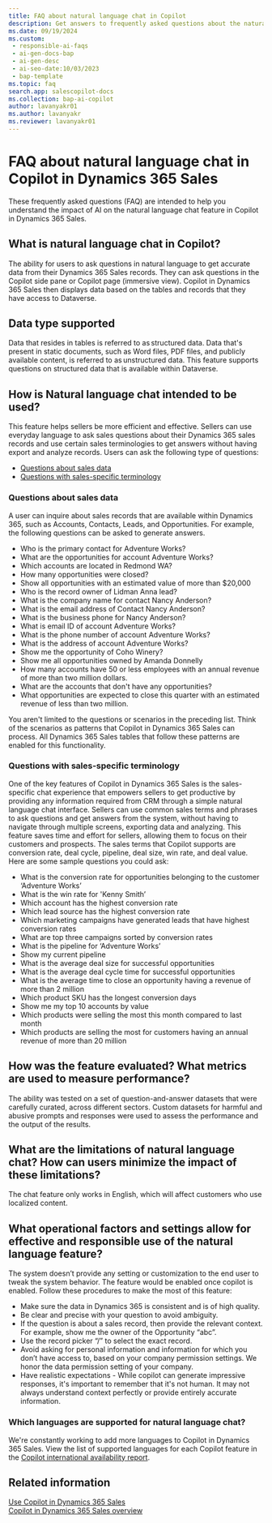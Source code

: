 ```yaml
---
title: FAQ about natural language chat in Copilot 
description: Get answers to frequently asked questions about the natural language chat capability in Copilot in Dynamics 365 Sales.
ms.date: 09/19/2024
ms.custom:
 - responsible-ai-faqs
 - ai-gen-docs-bap
 - ai-gen-desc
 - ai-seo-date:10/03/2023
 - bap-template
ms.topic: faq
search.app: salescopilot-docs
ms.collection: bap-ai-copilot
author: lavanyakr01
ms.author: lavanyakr
ms.reviewer: lavanyakr01
---
```


# FAQ about natural language chat in Copilot in Dynamics 365 Sales

These frequently asked questions (FAQ) are intended to help you understand the impact of AI on the natural language chat feature in Copilot in Dynamics 365 Sales.

## What is natural language chat in Copilot?

The ability for users to ask questions in natural language to get accurate data from their Dynamics 365 Sales records. They can ask questions in the Copilot side pane or Copilot page (immersive view). Copilot in Dynamics 365 Sales then displays data based on the tables and records that they have access to Dataverse.

## Data type supported

Data that resides in tables is referred to as structured data. Data that's present in static documents, such as Word files, PDF files, and publicly available content, is referred to as unstructured data. This feature supports questions on structured data that is available within Dataverse.

## How is Natural language chat intended to be used?

This feature helps sellers be more efficient and effective. Sellers can use everyday language to ask sales questions about their Dynamics 365 sales records and use certain sales terminologies to get answers without having export and analyze records. Users can ask the following type of questions:

- [Questions about sales data](#questions-about-sales-data)
- [Questions with sales-specific terminology](#questions-with-sales-specific-terminology)

### Questions about sales data

A user can inquire about sales records that are available within Dynamics 365, such as Accounts, Contacts, Leads, and Opportunities. For example, the following questions can be asked to generate answers.

- Who is the primary contact for Adventure Works?
- What are the opportunities for account Adventure Works?
- Which accounts are located in Redmond WA?
- How many opportunities were closed?
- Show all opportunities with an estimated value of more than $20,000
- Who is the record owner of Lidman Anna lead?
- What is the company name for contact Nancy Anderson?
- What is the email address of Contact Nancy Anderson?
- What is the business phone for Nancy Anderson?
- What is email ID of account Adventure Works?
- What is the phone number of account Adventure Works?
- What is the address of account Adventure Works?
- Show me the opportunity of Coho Winery?
- Show me all opportunities owned by Amanda Donnelly
- How many accounts have 50 or less employees with an annual revenue of more than two million dollars.
- What are the accounts that don't have any opportunities?
- What opportunities are expected to close this quarter with an estimated revenue of less than two million.

You aren't limited to the questions or scenarios in the preceding list. Think of the scenarios as patterns that Copilot  in Dynamics 365 Sales can process. All Dynamics 365 Sales tables that follow these patterns are enabled for this functionality.

### Questions with sales-specific terminology

One of the key features of Copilot in Dynamics 365 Sales is the sales-specific chat experience that empowers sellers to get productive by providing any information required from CRM through a simple natural language chat interface. Sellers can use common sales terms and phrases to ask questions and get answers from the system, without having to navigate through multiple screens, exporting data and analyzing. This feature saves time and effort for sellers, allowing them to focus on their customers and prospects. The sales terms that Copilot supports are conversion rate, deal cycle, pipeline, deal size, win rate, and deal value. Here are some sample questions you could ask:

- What is the conversion rate for opportunities belonging to the customer ‘Adventure Works’
- What is the win rate for 'Kenny Smith’
- Which account has the highest conversion rate
- Which lead source has the highest conversion rate
- Which marketing campaigns have generated leads that have highest conversion rates
- What are top three campaigns sorted by conversion rates
- What is the pipeline for ‘Adventure Works’
- Show my current pipeline
- What is the average deal size for successful opportunities
- What is the average deal cycle time for successful opportunities
- What is the average time to close an opportunity having a revenue of more than 2 million
- Which product SKU has the longest conversion days
- Show me my top 10 accounts by value
- Which products were selling the most this month compared to last month
- Which products are selling the most for customers having an annual revenue of more than 20 million

## How was the feature evaluated? What metrics are used to measure performance?

The ability was tested on a set of question-and-answer datasets that were carefully curated, across different sectors. Custom datasets for harmful and abusive prompts and responses were used to assess the performance and the output of the results.

## What are the limitations of natural language chat? How can users minimize the impact of these limitations?

The chat feature only works in English, which will affect customers who use localized content.

## What operational factors and settings allow for effective and responsible use of the natural language feature?

The system doesn’t provide any setting or customization to the end user to tweak the system behavior. The feature would be enabled once copilot is enabled. Follow these procedures to make the most of this feature:

- Make sure the data in Dynamics 365 is consistent and is of high quality.
- Be clear and precise with your question to avoid ambiguity.
- If the question is about a sales record, then provide the relevant context. For example, show me the owner of the Opportunity “abc”.
- Use the record picker “/” to select the exact record.
- Avoid asking for personal information and information for which you don’t have access to, based on your company permission settings. We honor the data permission setting of your company.
- Have realistic expectations - While copilot can generate impressive responses, it's important to remember that it's not human. It may not always understand context perfectly or provide entirely accurate information.

### Which languages are supported for natural language chat?  

We're constantly working to add more languages to Copilot in Dynamics 365 Sales. View the list of supported languages for each Copilot feature in the [Copilot international availability report](https://releaseplans.microsoft.com/en-US/availability-reports/?report=copilotfeaturereport).


## Related information

[Use Copilot in Dynamics 365 Sales](use-sales-copilot.md)  
[Copilot in Dynamics 365 Sales overview](copilot-overview.md)  
